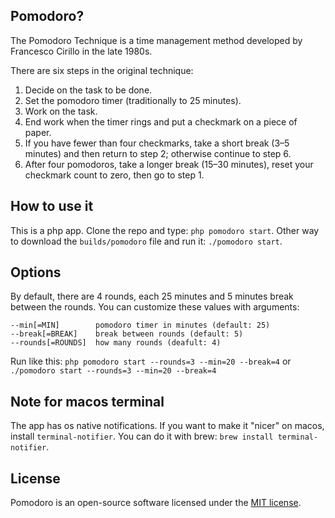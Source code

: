 ## Pomodoro?

The Pomodoro Technique is a time management method developed by Francesco Cirillo in the late 1980s.

There are six steps in the original technique:

1. Decide on the task to be done.
1. Set the pomodoro timer (traditionally to 25 minutes).
1. Work on the task.
1. End work when the timer rings and put a checkmark on a piece of paper.
1. If you have fewer than four checkmarks, take a short break (3–5 minutes) and then return to step 2; otherwise continue to step 6.
1. After four pomodoros, take a longer break (15–30 minutes), reset your checkmark count to zero, then go to step 1.

## How to use it

This is a php app. Clone the repo and type: `php pomodoro start`.
Other way to download the `builds/pomodoro` file and run it: `./pomodoro start`.

## Options

By default, there are 4 rounds, each 25 minutes and 5 minutes break between the rounds. You can customize these values with arguments:
```
--min[=MIN]        pomodoro timer in minutes (default: 25)
--break[=BREAK]    break between rounds (default: 5)
--rounds[=ROUNDS]  how many rounds (deafult: 4)
```

Run like this:
`php pomodoro start --rounds=3 --min=20 --break=4` or `./pomodoro start --rounds=3 --min=20 --break=4`

## Note for macos terminal

The app has os native notifications. If you want to make it "nicer" on macos, install `terminal-notifier`. You can do it with brew: `brew install terminal-notifier`.

## License

Pomodoro is an open-source software licensed under the [MIT license](https://github.com/flamisz/pomodoro/blob/master/LICENSE).
